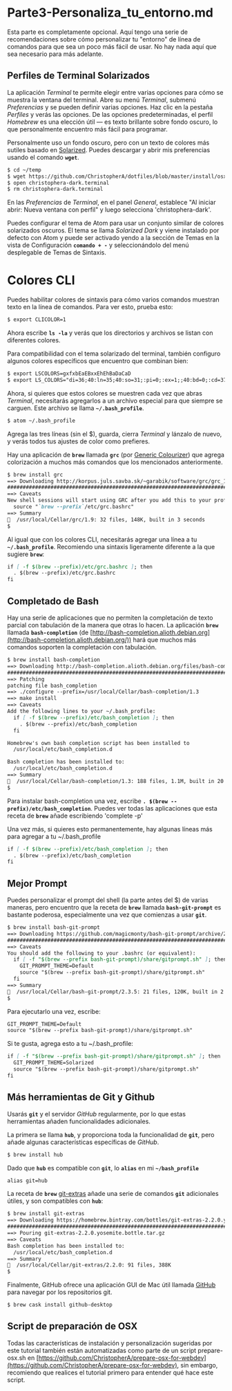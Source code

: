 # Parte3-Personaliza_tu_entorno.md

Esta parte es completamente opcional. Aquí tengo una serie de recomendaciones sobre cómo personalizar tu "entorno" de línea de comandos para que sea un poco más fácil de usar. No hay nada aquí que sea necesario para más adelante.

## **Perfiles de Terminal Solarizados**

La aplicación *Terminal* te permite elegir entre varias opciones para cómo se muestra la ventana del terminal. Abre su menú *Terminal*, submenú *Preferencias* y se pueden definir varias opciones. Haz clic en la pestaña *Perfiles* y verás las opciones. De las opciones predeterminadas, el perfil *Homebrew* es una elección útil — es texto brillante sobre fondo oscuro, lo que personalmente encuentro más fácil para programar.

Personalmente uso un fondo oscuro, pero con un texto de colores más sutiles basado en [Solarized](http://ethanschoonover.com/solarized). Puedes descargar y abrir mis preferencias usando el comando **`wget`**.

```markdown
$ cd ~/temp
$ wget https://github.com/ChristopherA/dotfiles/blob/master/install/osxterminal/christophera-dark.terminal
$ open christophera-dark.terminal
$ rm christophera-dark.terminal
```

En las *Preferencias* de *Terminal*, en el panel *General*, establece "Al iniciar abrir: Nueva ventana con perfil" y luego selecciona 'christophera-dark'.

Puedes configurar el tema de Atom para usar un conjunto similar de colores solarizados oscuros. El tema se llama *Solarized Dark* y viene instalado por defecto con Atom y puede ser activado yendo a la sección de Temas en la vista de Configuración **`comando + -`** y seleccionándolo del menú desplegable de Temas de Sintaxis.

# **Colores CLI**

Puedes habilitar colores de sintaxis para cómo varios comandos muestran texto en la línea de comandos. Para ver esto, prueba esto:

```markdown
$ export CLICOLOR=1
```

Ahora escribe **`ls -la`** y verás que los directorios y archivos se listan con diferentes colores.

Para compatibilidad con el tema solarizado del terminal, también configuro algunos colores específicos que encuentro que combinan bien:

```markdown
$ export LSCOLORS=gxfxbEaEBxxEhEhBaDaCaD
$ export LS_COLORS="di=36;40:ln=35;40:so=31;:pi=0;:ex=1;;40:bd=0;:cd=37;:su=37;:sg=0;:tw=0;:ow=0;:"
```

Ahora, si quieres que estos colores se muestren cada vez que abras *Terminal*, necesitarás agregarlos a un archivo especial para que siempre se carguen. Este archivo se llama **`~/.bash_profile`**.

```markdown
$ atom ~/.bash_profile
```

Agrega las tres líneas (sin el $), guarda, cierra *Terminal* y lánzalo de nuevo, y verás todos tus ajustes de color como prefieres.

Hay una aplicación de **`brew`** llamada **`grc`** (por [Generic Colourizer](http://kassiopeia.juls.savba.sk/~garabik/software/grc.html)) que agrega colorización a muchos más comandos que los mencionados anteriormente.

```markdown
$ brew install grc
==> Downloading http://korpus.juls.savba.sk/~garabik/software/grc/grc_1.9.orig.tar.gz
######################################################################## 100.0%
==> Caveats
New shell sessions will start using GRC after you add this to your profile:
  source "`brew --prefix`/etc/grc.bashrc"
==> Summary
🍺  /usr/local/Cellar/grc/1.9: 32 files, 148K, built in 3 seconds
$
```

Al igual que con los colores CLI, necesitarás agregar una línea a tu **`~/.bash_profile`**. Recomiendo una sintaxis ligeramente diferente a la que sugiere **`brew`**:

```markdown
if [ -f $(brew --prefix)/etc/grc.bashrc ]; then
  . $(brew --prefix)/etc/grc.bashrc
fi
```

## **Completado de Bash**

Hay una serie de aplicaciones que no permiten la completación de texto parcial con tabulación de la manera que otras lo hacen. La aplicación **`brew`** llamada **`bash-completion`** (de [http://bash-completion.alioth.debian.org](http://bash-completion.alioth.debian.org/)) hará que muchos más comandos soporten la completación con tabulación.

```markdown
$ brew install bash-completion
==> Downloading http://bash-completion.alioth.debian.org/files/bash-completion-1.3.tar.bz2
######################################################################## 100.0%
==> Patching
patching file bash_completion
==> ./configure --prefix=/usr/local/Cellar/bash-completion/1.3
==> make install
==> Caveats
Add the following lines to your ~/.bash_profile:
  if [ -f $(brew --prefix)/etc/bash_completion ]; then
    . $(brew --prefix)/etc/bash_completion
  fi

Homebrew's own bash completion script has been installed to
  /usr/local/etc/bash_completion.d

Bash completion has been installed to:
  /usr/local/etc/bash_completion.d
==> Summary
🍺  /usr/local/Cellar/bash-completion/1.3: 188 files, 1.1M, built in 20 seconds
$
```

Para instalar bash-completion una vez, escribe **`. $(brew --prefix)/etc/bash_completion`**. Puedes ver todas las aplicaciones que esta receta de **`brew`** añade escribiendo 'complete -p'

Una vez más, si quieres esto permanentemente, hay algunas líneas más para agregar a tu ~/.bash_profile

```markdown
if [ -f $(brew --prefix)/etc/bash_completion ]; then
  . $(brew --prefix)/etc/bash_completion
fi
```

## **Mejor Prompt**

Puedes personalizar el prompt del shell (la parte antes del $) de varias maneras, pero encuentro que la receta de **`brew`** llamada **`bash-git-prompt`** es bastante poderosa, especialmente una vez que comienzas a usar **`git`**.

```markdown
$ brew install bash-git-prompt
==> Downloading https://github.com/magicmonty/bash-git-prompt/archive/2.3.5.tar.gz
######################################################################## 100.0%
==> Caveats
You should add the following to your .bashrc (or equivalent):
  if [ -f "$(brew --prefix bash-git-prompt)/share/gitprompt.sh" ]; then
    GIT_PROMPT_THEME=Default
    source "$(brew --prefix bash-git-prompt)/share/gitprompt.sh"
  fi
==> Summary
🍺  /usr/local/Cellar/bash-git-prompt/2.3.5: 21 files, 120K, built in 2 seconds
$
```

Para ejecutarlo una vez, escribe:

```markdown
GIT_PROMPT_THEME=Default
source "$(brew --prefix bash-git-prompt)/share/gitprompt.sh"
```

Si te gusta, agrega esto a tu ~/.bash_profile:

```markdown
if [ -f "$(brew --prefix bash-git-prompt)/share/gitprompt.sh" ]; then
  GIT_PROMPT_THEME=Solarized
  source "$(brew --prefix bash-git-prompt)/share/gitprompt.sh"
fi
```

## **Más herramientas de Git y Github**

Usarás **`git`** y el servidor *GitHub* regularmente, por lo que estas herramientas añaden funcionalidades adicionales.

La primera se llama **`hub`**, y proporciona toda la funcionalidad de **`git`**, pero añade algunas características específicas de *GitHub*.

```markdown
$ brew install hub

```

Dado que **`hub`** es compatible con **`git`**, lo **`alias`** en mi **`~/bash_profile`**

```markdown
alias git=hub
```

La receta de **`brew`** [git-extras](https://github.com/visionmedia/git-extras) añade una serie de comandos **`git`** adicionales útiles, y son compatibles con **`hub`**:

```markdown
$ brew install git-extras
==> Downloading https://homebrew.bintray.com/bottles/git-extras-2.2.0.yosemite.bottle.tar.gz
######################################################################## 100.0%
==> Pouring git-extras-2.2.0.yosemite.bottle.tar.gz
==> Caveats
Bash completion has been installed to:
  /usr/local/etc/bash_completion.d
==> Summary
🍺  /usr/local/Cellar/git-extras/2.2.0: 91 files, 388K
$
```

Finalmente, GitHub ofrece una aplicación GUI de Mac útil llamada [GitHub](https://mac.github.com/) para navegar por los repositorios git.

```markdown
$ brew cask install github-desktop 
```

## **Script de preparación de OSX**

Todas las características de instalación y personalización sugeridas por este tutorial también están automatizadas como parte de un script prepare-osx.sh en [https://github.com/ChristopherA/prepare-osx-for-webdev](https://github.com/ChristopherA/prepare-osx-for-webdev), sin embargo, recomiendo que realices el tutorial primero para entender qué hace este script.